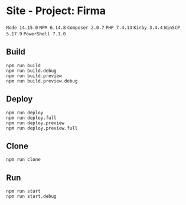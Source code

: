# Site - Project: Firma

`Node 14.15.0` `NPM 6.14.8` `Composer 2.0.7` `PHP 7.4.13` `Kirby 3.4.4` `WinSCP 5.17.9` `PowerShell 7.1.0`

## Build
```
npm run build
npm run build.debug
npm run build.preview
npm run build.preview.debug
```

## Deploy
```
npm run deploy
npm run deploy.full
npm run deploy.preview
npm run deploy.preview.full
```

## Clone
```
npm run clone
```

## Run
```
npm run start
npm run start.debug
```
